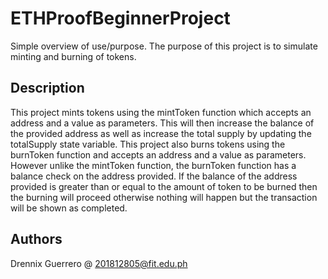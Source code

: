 # ETHProofBeginnerProject

Simple overview of use/purpose.
The purpose of this project is to simulate minting and burning of tokens. 

## Description

This project mints tokens using the mintToken function which accepts an address and a value as parameters. This will then increase the balance of the provided address as well as increase the total supply by updating the totalSupply state variable. This project also burns tokens using the burnToken function and accepts an address and a value as parameters. However unlike the mintToken function, the burnToken function has a balance check on the address provided. If the balance of the address provided is greater than or equal to the amount of token to be burned then the burning will proceed otherwise nothing will happen but the transaction will be shown as completed. 


## Authors

Drennix Guerrero @ 201812805@fit.edu.ph
